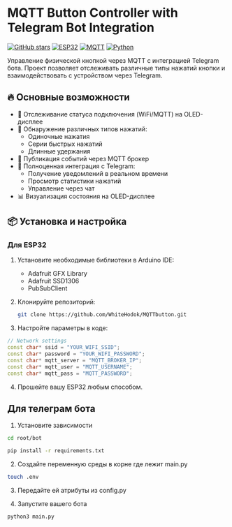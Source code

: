 # MQTT Button Controller with Telegram Bot Integration

[![GitHub stars](https://img.shields.io/github/stars/WhiteHodok/MQTTbutton?style=for-the-badge)](https://github.com/WhiteHodok/MQTTbutton)
[![ESP32](https://img.shields.io/badge/ESP32-S3-00979D?style=for-the-badge&logo=espressif)](https://www.espressif.com/)
[![MQTT](https://img.shields.io/badge/MQTT-3.1.1-660066?style=for-the-badge&logo=eclipsemosquitto)](https://mosquitto.org/)
[![Python](https://img.shields.io/badge/Python-3.10%2B-3776AB?style=for-the-badge&logo=python)](https://python.org)

Управление физической кнопкой через MQTT с интеграцией Telegram бота. Проект позволяет отслеживать различные типы нажатий кнопки и взаимодействовать с устройством через Telegram.

## 🔥 Основные возможности

- 📶 Отслеживание статуса подключения (WiFi/MQTT) на OLED-дисплее
- 🔘 Обнаружение различных типов нажатий:
  - Одиночные нажатия
  - Серии быстрых нажатий
  - Длинные удержания
- 📡 Публикация событий через MQTT брокер
- 🤖 Полноценная интеграция с Telegram:
  - Получение уведомлений в реальном времени
  - Просмотр статистики нажатий
  - Управление через чат
- 📊 Визуализация состояния на OLED-дисплее

## 📦 Установка и настройка

### Для ESP32

1. Установите необходимые библиотеки в Arduino IDE:
   - Adafruit GFX Library
   - Adafruit SSD1306
   - PubSubClient

2. Клонируйте репозиторий:
   ```bash
   git clone https://github.com/WhiteHodok/MQTTbutton.git


3. Настройте параметры в коде:
```cpp
// Network settings
const char* ssid = "YOUR_WIFI_SSID";
const char* password = "YOUR_WIFI_PASSWORD";
const char* mqtt_server = "MQTT_BROKER_IP";
const char* mqtt_user = "MQTT_USERNAME";
const char* mqtt_pass = "MQTT_PASSWORD";
```

4. Прошейте вашу ESP32 любым способом.

## Для телеграм бота

1. Установите зависимости
```bash
cd root/bot

pip install -r requirements.txt
```

2. Создайте переменную среды в корне где лежит main.py
```bash
touch .env
```

3. Передайте ей атрибуты из config.py

4. Запустите вашего бота
```python
python3 main.py
```
